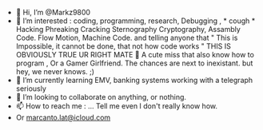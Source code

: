 - 👋 Hi, I’m @Markz9800
- 👀 I’m interested : coding, programming, research, Debugging , * cough *  Hacking Phreaking Cracking Sternography Cryptography, Assambly Code. Flow Motion, Machine Code. and telling anyone that " This is Impossible, it cannot be done, that not how code works " THIS IS OBVIOUSLY TRUE UR RIGHT MATE  👀     A cute miss that also know how to program , Or a Gamer Girlfriend. The chances are next to inexistant. but hey, we never knows.  ;)
- 🌱 I’m currently learning EMV, banking systems working with a telegraph seriously
- 💞️ I’m looking to collaborate on anything, or nothing.
- 📫 How to reach me :    ... Tell me even I don't really know how.
-  Or marcanto.lat@icloud.com

<!---
Markz9800/Markz9800 is a ✨ special ✨ repository because its `README.md` (this file) appears on your GitHub profile.
You can click the Preview link to take a look at your changes.
--->

